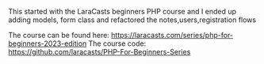 This started with the LaraCasts beginners PHP course and I ended up adding models, form class and refactored the notes,users,registration flows

The course can be found here: https://laracasts.com/series/php-for-beginners-2023-edition
The course code: https://github.com/laracasts/PHP-For-Beginners-Series
